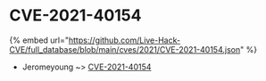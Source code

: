 # CVE-2021-40154
{% embed url="https://github.com/Live-Hack-CVE/full_database/blob/main/cves/2021/CVE-2021-40154.json" %}

* Jeromeyoung ~> [CVE-2021-40154](https://www.alice-snow.ru/2021/database/cve-2021-40154/cve-2021-40154-jeromeyoung)